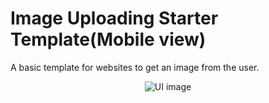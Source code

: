 # Image Uploading Starter Template(Mobile view)

A basic template for websites to get an image from the user.

<div align="center">
<img src="https://ik.imagekit.io/pq7opoglh/GitHub_ReadMe/Web_Development/img_update_temp_kGWEUhFbu.png?ik-sdk-version=javascript-1.4.3&updatedAt=1668432669363" alt="UI image">
</div>
